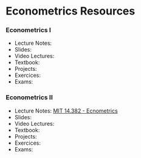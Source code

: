 # Econometrics Resources

### Econometrics I

- Lecture Notes:
- Slides:
- Video Lectures:
- Textbook:
- Projects:
- Exercices:
- Exams:

### Econometrics II

- Lecture Notes: [MIT 14.382 - Ecnometrics](https://ocw.mit.edu/courses/economics/14-382-econometrics-spring-2017/lecture-notes/)
- Slides:
- Video Lectures:
- Textbook:
- Projects:
- Exercices:
- Exams:

